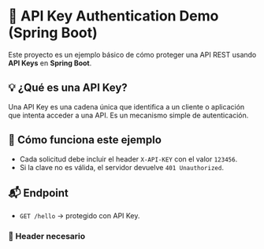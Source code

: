 # 🔑 API Key Authentication Demo (Spring Boot)

Este proyecto es un ejemplo básico de cómo proteger una API REST usando **API Keys** en **Spring Boot**.

## 💡 ¿Qué es una API Key?

Una API Key es una cadena única que identifica a un cliente o aplicación que intenta acceder a una API. Es un mecanismo simple de autenticación.

## 🚀 Cómo funciona este ejemplo

- Cada solicitud debe incluir el header `X-API-KEY` con el valor `123456`.
- Si la clave no es válida, el servidor devuelve `401 Unauthorized`.

## 📬 Endpoint

- `GET /hello` → protegido con API Key.

### 🔐 Header necesario

